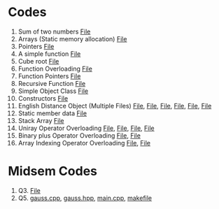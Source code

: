 # Codes
1. Sum of two numbers [File](ex_Codes/a2b_sum.cpp)
2. Arrays (Static memory allocation) [File](ex_Codes/array_exp.cpp)
3. Pointers [File](ex_Codes/pointers.cpp)
4. A simple function [File](ex_Codes/sim_func.cpp)
5. Cube root [File](ex_Codes/new_rap.cpp)
6. Function Overloading [File](ex_Codes/func_ovrl.cpp)
7. Function Pointers [File](ex_Codes/func_poin.cpp)
8. Recursive Function [File](ex_Codes/rec_func.cpp)
9. Simple Object Class [File](ex_Codes/simp_cls.cpp)
10. Constructors [File](ex_Codes/cardobj.cpp)
11. English Distance Object (Multiple Files) [File](ex_Codes/englobj.cpp), [File](ex_Codes/englcon.cpp), [File](ex_Codes/engConst.cpp), [File](ex_Codes/englret.cpp), [File](ex_Codes/ecopycon.cpp), [File](ex_Codes/englaray.cpp)
12. Static member data [File](ex_Codes/statdata.cpp)
13. Stack Array [File](ex_Codes/stakaray.cpp)
14. Uniray Operator Overloading [File](ex_Codes/countpp1.cpp), [File](ex_Codes/countpp3.cpp), [File](ex_Codes/countpp3.cpp), [File](ex_Codes/postfix.cpp)
15. Binary plus Operator Overloading [File](ex_Codes/englplus.cpp), [File](ex_Codes/engless.cpp)
16. Array Indexing Operator Overloading [File](ex_Codes/arrover1.cpp), [File](ex_Codes/arrover2.cpp)

# Midsem Codes
1. Q3. [File](ex_Codes/midsem_codes/dec_dig.cpp)
2. Q5. [gauss.cpp](ex_Codes/midsem_codes/gauss.cpp), [gauss.hpp](ex_Codes/midsem_codes/gauss.hpp), [main.cpp](ex_Codes/midsem_codes/main.cpp), [makefile](ex_Codes/midsem_codes/Makefile)
